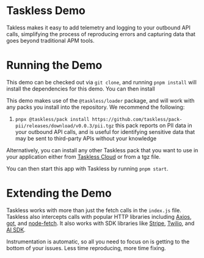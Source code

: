 # Taskless Demo

Takless makes it easy to add telemetry and logging to your outbound API calls, simplifying the process of reproducing errors and capturing data that goes beyond traditional APM tools.

# Running the Demo

This demo can be checked out via `git clone`, and running `pnpm install` will install the dependencies for this demo. You can then install

This demo makes use of the `@taskless/loader` package, and will work with any packs you install into the repository. We recommend the following:

1. `pnpx @taskless/pack install https://github.com/taskless/pack-pii/releases/download/v0.0.3/pii.tgz` this pack reports on PII data in your outbound API calls, and is useful for identifying sensitive data that may be sent to third-party APIs without your knowledge

Alternatively, you can install any other Taskless pack that you want to use in your application either from [Taskless Cloud](https://www.taskless.io) or from a tgz file.

You can then start this app with Taskless by running `pnpm start`.

# Extending the Demo

Taskless works with more than just the fetch calls in the `index.js` file. Taskless also intercepts calls with popular HTTP libraries including [Axios](https://github.com/axios/axios), [got](https://github.com/sindresorhus/got), and [node-fetch](https://github.com/node-fetch/node-fetch). It also works with SDK libraries like [Stripe](https://github.com/stripe/stripe-node), [Twilio](https://github.com/twilio/twilio-voice.js), and [AI SDK](https://github.com/vercel/ai).

Instrumentation is automatic, so all you need to focus on is getting to the bottom of your issues. Less time reproducing, more time fixing.
